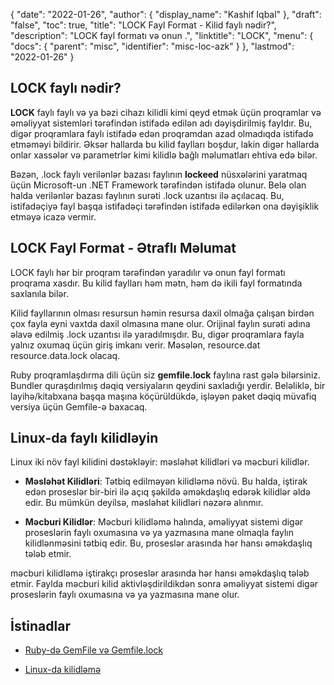 {
  "date": "2022-01-26",
  "author": {
    "display_name": "Kashif Iqbal"
},
  "draft": "false",
  "toc": true,
  "title": "LOCK Fayl Format - Kilid faylı nədir?",
  "description": "LOCK fayl formatı və onun .",
  "linktitle": "LOCK",
  "menu": {
    "docs": {
      "parent": "misc",
      "identifier": "misc-loc-azk"
}
},
  "lastmod": "2022-01-26"
}

## LOCK faylı nədir?

**LOCK** faylı faylı və ya bəzi cihazı kilidli kimi qeyd etmək üçün proqramlar və əməliyyat sistemləri tərəfindən istifadə edilən adı dəyişdirilmiş fayldır. Bu, digər proqramlara faylı istifadə edən proqramdan azad olmadıqda istifadə etməməyi bildirir. Əksər hallarda bu kilid faylları boşdur, lakin digər hallarda onlar xassələr və parametrlər kimi kilidlə bağlı məlumatları ehtiva edə bilər.

Bəzən, .lock faylı verilənlər bazası faylının **lockeed** nüsxələrini yaratmaq üçün Microsoft-un .NET Framework tərəfindən istifadə olunur. Belə olan halda verilənlər bazası faylının surəti .lock uzantısı ilə açılacaq. Bu, istifadəçiyə fayl başqa istifadəçi tərəfindən istifadə edilərkən ona dəyişiklik etməyə icazə vermir.

## LOCK Fayl Format - Ətraflı Məlumat

LOCK faylı hər bir proqram tərəfindən yaradılır və onun fayl formatı proqrama xasdır. Bu kilid faylları həm mətn, həm də ikili fayl formatında saxlanıla bilər.

Kilid fayllarının olması resursun həmin resursa daxil olmağa çalışan birdən çox fayla eyni vaxtda daxil olmasına mane olur. Orijinal faylın surəti adına əlavə edilmiş .lock uzantısı ilə yaradılmışdır. Bu, digər proqramlara fayla yalnız oxumaq üçün giriş imkanı verir. Məsələn, resource.dat resource.data.lock olacaq.

Ruby proqramlaşdırma dili üçün siz **gemfile.lock** faylına rast gələ bilərsiniz. Bundler quraşdırılmış dəqiq versiyaların qeydini saxladığı yerdir. Beləliklə, bir layihə/kitabxana başqa maşına köçürüldükdə, işləyən paket dəqiq müvafiq versiya üçün Gemfile-ə baxacaq.

## Linux-da faylı kilidləyin

Linux iki növ fayl kilidini dəstəkləyir: məsləhət kilidləri və məcburi kilidlər.

 * **Məsləhət Kilidləri**: Tətbiq edilməyən kilidləmə növü. Bu halda, iştirak edən proseslər bir-biri ilə açıq şəkildə əməkdaşlıq edərək kilidlər əldə edir. Bu mümkün deyilsə, məsləhət kilidləri nəzərə alınmır.

 * **Məcburi Kilidlər**: Məcburi kilidləmə halında, əməliyyat sistemi digər proseslərin faylı oxumasına və ya yazmasına mane olmaqla faylın kilidlənməsini tətbiq edir. Bu, proseslər arasında hər hansı əməkdaşlıq tələb etmir.

məcburi kilidləmə iştirakçı proseslər arasında hər hansı əməkdaşlıq tələb etmir. Faylda məcburi kilid aktivləşdirildikdən sonra əməliyyat sistemi digər proseslərin faylı oxumasına və ya yazmasına mane olur.

## İstinadlar

* [Ruby-də GemFile və Gemfile.lock](https://medium.com/never-hop-on-the-bandwagon/gemfile-and-gemfile-lock-in-ruby-65adc918b856)

* [Linux-da kilidləmə](https://www.baeldung.com/linux/file-locking)


